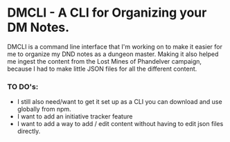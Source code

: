 # DMCLI - A CLI for Organizing your DM Notes.

DMCLI is a command line interface that I'm working on to make it easier for me to organize my DND notes as a dungeon master. Making it also helped me ingest the content from the Lost Mines of Phandelver campaign, because I had to make little JSON files for all the different content. 

### TO DO's:

- I still also need/want to get it set up as a CLI you can download and use globally from npm.
- I want to add an initiative tracker feature
- I want to add a way to add / edit content without having to edit json files directly.

